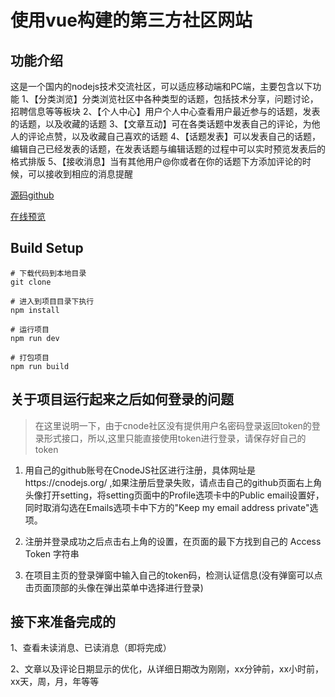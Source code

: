 
# 使用vue构建的第三方社区网站

## 功能介绍
这是一个国内的nodejs技术交流社区，可以适应移动端和PC端，主要包含以下功能
1、【分类浏览】分类浏览社区中各种类型的话题，包括技术分享，问题讨论，招聘信息等等板块
2、【个人中心】用户个人中心查看用户最近参与的话题，发表的话题，以及收藏的话题
3、【文章互动】可在各类话题中发表自己的评论，为他人的评论点赞，以及收藏自己喜欢的话题
4、【话题发表】可以发表自己的话题，编辑自己已经发表的话题，在发表话题与编辑话题的过程中可以实时预览发表后的格式排版
5、【接收消息】当有其他用户@你或者在你的话题下方添加评论的时候，可以接收到相应的消息提醒

[源码github](https://github.com/Reviving-Pain/reviving-pain.github.io)

[在线预览](https://reviving-pain.github.io/dist/#/)

## Build Setup

```
# 下载代码到本地目录
git clone

# 进入到项目目录下执行
npm install

# 运行项目
npm run dev

# 打包项目
npm run build
```

## 关于项目运行起来之后如何登录的问题
> 在这里说明一下，由于cnode社区没有提供用户名密码登录返回token的登录形式接口，所以,这里只能直接使用token进行登录，请保存好自己的token

1. 用自己的github账号在CnodeJS社区进行注册，具体网址是https://cnodejs.org/ ,如果注册后登录失败，请点击自己的github页面右上角头像打开setting，将setting页面中的Profile选项卡中的Public email设置好，同时取消勾选在Emails选项卡中下方的"Keep my email address private"选项。

2. 注册并登录成功之后点击右上角的设置，在页面的最下方找到自己的 Access Token 字符串

3. 在项目主页的登录弹窗中输入自己的token码，检测认证信息(没有弹窗可以点击页面顶部的头像在弹出菜单中选择进行登录)


## 接下来准备完成的

1、查看未读消息、已读消息（即将完成）

2、文章以及评论日期显示的优化，从详细日期改为刚刚，xx分钟前，xx小时前，xx天，周，月，年等等
